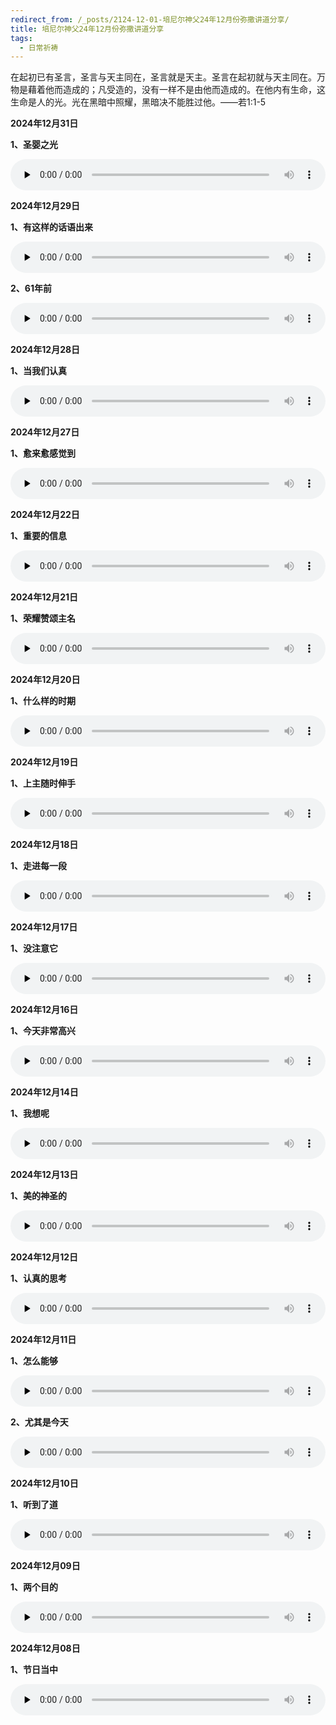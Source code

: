 ```yaml
---
redirect_from: /_posts/2124-12-01-培尼尔神父24年12月份弥撒讲道分享/
title: 培尼尔神父24年12月份弥撒讲道分享
tags:
  - 日常祈祷
---
```


在起初已有圣言，圣言与天主同在，圣言就是天主。圣言在起初就与天主同在。万物是藉着他而造成的；凡受造的，没有一样不是由他而造成的。在他内有生命，这生命是人的光。光在黑暗中照耀，黑暗决不能胜过他。——若1:1-5

**2024年12月31日**

**1、圣婴之光**

<audio id="audio" style="width: 100%;height:50px;" controls="controls" preload="none">
      <source id="mp3" src="/2024.12/audio/241231shengying.mp3">
</audio>

**2024年12月29日**

**1、有这样的话语出来**

<audio id="audio" style="width: 100%;height:50px;" controls="controls" preload="none">
      <source id="mp3" src="/2024.12/audio/241229tichulai.mp3">
</audio>

**2、61年前**

<audio id="audio" style="width: 100%;height:50px;" controls="controls" preload="none">
      <source id="mp3" src="/2024.12/audio/241229qian.mp3">
</audio>

**2024年12月28日**

**1、当我们认真**

<audio id="audio" style="width: 100%;height:50px;" controls="controls" preload="none">
      <source id="mp3" src="/2024.12/audio/241228renzhen.mp3">
</audio>

**2024年12月27日**

**1、愈来愈感觉到**

<audio id="audio" style="width: 100%;height:50px;" controls="controls" preload="none">
      <source id="mp3" src="/2024.12/audio/241227ganjue.mp3">
</audio>

**2024年12月22日**

**1、重要的信息**

<audio id="audio" style="width: 100%;height:50px;" controls="controls" preload="none">
      <source id="mp3" src="/2024.12/audio/241222xinxi.mp3">
</audio>

**2024年12月21日**

**1、荣耀赞颂主名**

<audio id="audio" style="width: 100%;height:50px;" controls="controls" preload="none">
      <source id="mp3" src="/2024.12/audio/241221zansong.mp3">
</audio>

**2024年12月20日**

**1、什么样的时期**

<audio id="audio" style="width: 100%;height:50px;" controls="controls" preload="none">
      <source id="mp3" src="/2024.12/audio/241220shiqi.mp3">
</audio>

**2024年12月19日**

**1、上主随时伸手**

<audio id="audio" style="width: 100%;height:50px;" controls="controls" preload="none">
      <source id="mp3" src="/2024.12/audio/241219shenshou.mp3">
</audio>

**2024年12月18日**

**1、走进每一段**

<audio id="audio" style="width: 100%;height:50px;" controls="controls" preload="none">
      <source id="mp3" src="/2024.12/audio/241218zoujin.mp3">
</audio>

**2024年12月17日**

**1、没注意它**

<audio id="audio" style="width: 100%;height:50px;" controls="controls" preload="none">
      <source id="mp3" src="/2024.12/audio/241217zhuyi.mp3">
</audio>

**2024年12月16日**

**1、今天非常高兴**

<audio id="audio" style="width: 100%;height:50px;" controls="controls" preload="none">
      <source id="mp3" src="/2024.12/audio/241216gaoxing.mp3">
</audio>

**2024年12月14日**

**1、我想呢**

<audio id="audio" style="width: 100%;height:50px;" controls="controls" preload="none">
      <source id="mp3" src="/2024.12/audio/241214woxiang.mp3">
</audio>

**2024年12月13日**

**1、美的神圣的**

<audio id="audio" style="width: 100%;height:50px;" controls="controls" preload="none">
      <source id="mp3" src="/2024.12/audio/241213shensheng.mp3">
</audio>

**2024年12月12日**

**1、认真的思考**

<audio id="audio" style="width: 100%;height:50px;" controls="controls" preload="none">
      <source id="mp3" src="/2024.12/audio/241212sikao.mp3">
</audio>

**2024年12月11日**

**1、怎么能够**

<audio id="audio" style="width: 100%;height:50px;" controls="controls" preload="none">
      <source id="mp3" src="/2024.12/audio/241211zenm.mp3">
</audio>

**2、尤其是今天**

<audio id="audio" style="width: 100%;height:50px;" controls="controls" preload="none">
      <source id="mp3" src="/2024.12/audio/241211jintian.mp3">
</audio>

**2024年12月10日**

**1、听到了道**

<audio id="audio" style="width: 100%;height:50px;" controls="controls" preload="none">
      <source id="mp3" src="/2024.12/audio/241210dao.mp3">
</audio>

**2024年12月09日**

**1、两个目的**

<audio id="audio" style="width: 100%;height:50px;" controls="controls" preload="none">
      <source id="mp3" src="/2024.12/audio/241209mudi.mp3">
</audio>

**2024年12月08日**

**1、节日当中**

<audio id="audio" style="width: 100%;height:50px;" controls="controls" preload="none">
      <source id="mp3" src="/2024.12/audio/241208jieri.mp3">
</audio>
